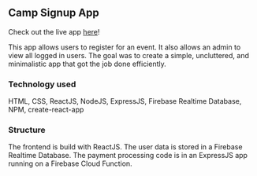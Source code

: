  ## Camp Signup App
Check out the live app [here](https://flamboyant-snyder-919255.netlify.com/)!

This app allows users to register for an event. It also allows an admin to view all logged in users. The goal was to create a simple, uncluttered, and minimalistic app that got the job done efficiently.

### Technology used

HTML, CSS, ReactJS, NodeJS, ExpressJS, Firebase Realtime Database, NPM, create-react-app

### Structure

The frontend is build with ReactJS. The user data is stored in a Firebase Realtime Database. The payment processing code is in an ExpressJS app running on a Firebase Cloud Function.
